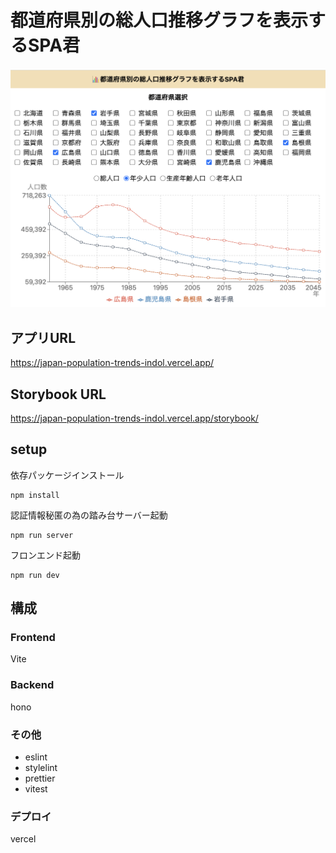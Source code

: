 # 都道府県別の総人口推移グラフを表示するSPA君

<img src="docs/app_image.png">

## アプリURL

https://japan-population-trends-indol.vercel.app/

## Storybook URL

https://japan-population-trends-indol.vercel.app/storybook/

## setup

依存パッケージインストール

```
npm install
```

認証情報秘匿の為の踏み台サーバー起動

```
npm run server
```

フロンエンド起動

```
npm run dev
```

## 構成

### Frontend

Vite

### Backend

hono

### その他

- eslint
- stylelint
- prettier
- vitest

### デプロイ

vercel
